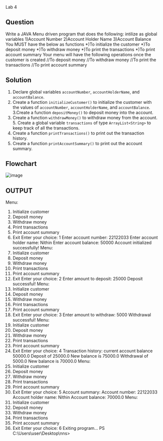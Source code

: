  Lab 4
## Question 
Write a JAVA Menu driven program that does the following:
 intilize as global variables
1)Account Number
2)Account Holder Name
3)Account Balance
You MUST have the below as functions
*)To initialize the customer
*)To deposit money
*)To withdraw money
*)To print the transactions
*)To print account summary
Your menu will have the following operations once the customer is created
//To deposit money
//To withdraw money
//To print the transactions
//To print account summary

## Solution
1. Declare global variables `accountNumber`, `accountHolderName`, and `accountBalance`.
2. Create a function `initializeCustomer()` to initialize the customer with the values of `accountNumber`, `accountHolderName`, and `accountBalance`.
3.Create a function `depositMoney()` to deposit money into the account. 
4. Create a function `withdrawMoney()` to withdraw money from the account. 5. Create a global variable `transactions` of type `ArrayList<String>` to keep track of all the transactions.
7. Create a function `printTransactions()` to print out the transaction history.
8. Create a function `printAccountSummary()` to print out the account summary.

## Flowchart
![image](https://github.com/nithin403/22122033-MDS273L-JAVA/assets/113897873/2e317d59-0381-4f03-993b-9f70dc7226c0)
## OUTPUT

Menu:
1. Initialize customer  
2. Deposit money        
3. Withdraw money       
4. Print transactions   
5. Print account summary
6. Exit
Enter your choice:
1
Enter account number: 
22122033
Enter account holder name: 
Nithin
Enter account balance: 
50000
Account initialized successfully!
Menu:
1. Initialize customer
2. Deposit money
3. Withdraw money
4. Print transactions
5. Print account summary
6. Exit
Enter your choice:
2
Enter amount to deposit: 
25000
Deposit successful!
Menu:
1. Initialize customer
2. Deposit money
3. Withdraw money
4. Print transactions
5. Print account summary
6. Exit
Enter your choice:
3
Enter amount to withdraw: 
5000
Withdrawal successful!
Menu:
1. Initialize customer
2. Deposit money
3. Withdraw money
4. Print transactions
5. Print account summary
6. Exit
Enter your choice:
4
Transaction history:
current account balance 50000.0
Deposit of 25000.0 New balance is 75000.0
Withdrawal of 5000.0 New balance is 70000.0
Menu:
1. Initialize customer
2. Deposit money
3. Withdraw money
4. Print transactions
5. Print account summary
6. Exit
Enter your choice:
5
Account summary:
Account number: 22122033
Account holder name: Nithin
Account balance: 70000.0
Menu:
1. Initialize customer
2. Deposit money
3. Withdraw money
4. Print transactions
5. Print account summary
6. Exit
Enter your choice:
6
Exiting program...
PS C:\Users\user\Desktop\nns> 




